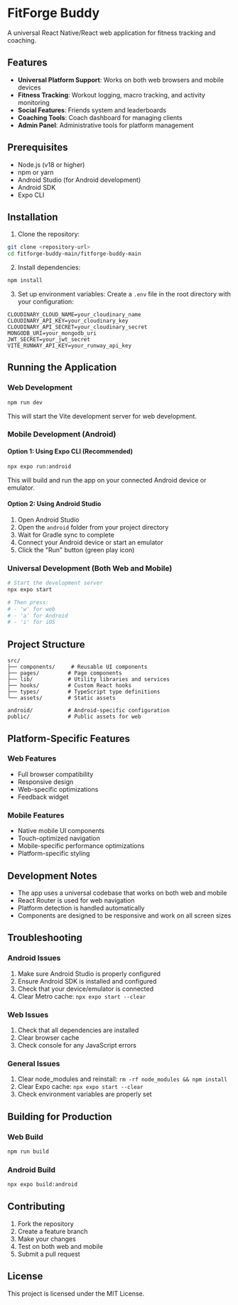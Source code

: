 # FitForge Buddy

A universal React Native/React web application for fitness tracking and coaching.

## Features

- **Universal Platform Support**: Works on both web browsers and mobile devices
- **Fitness Tracking**: Workout logging, macro tracking, and activity monitoring
- **Social Features**: Friends system and leaderboards
- **Coaching Tools**: Coach dashboard for managing clients
- **Admin Panel**: Administrative tools for platform management

## Prerequisites

- Node.js (v18 or higher)
- npm or yarn
- Android Studio (for Android development)
- Android SDK
- Expo CLI

## Installation

1. Clone the repository:
```bash
git clone <repository-url>
cd fitforge-buddy-main/fitforge-buddy-main
```

2. Install dependencies:
```bash
npm install
```

3. Set up environment variables:
Create a `.env` file in the root directory with your configuration:
```env
CLOUDINARY_CLOUD_NAME=your_cloudinary_name
CLOUDINARY_API_KEY=your_cloudinary_key
CLOUDINARY_API_SECRET=your_cloudinary_secret
MONGODB_URI=your_mongodb_uri
JWT_SECRET=your_jwt_secret
VITE_RUNWAY_API_KEY=your_runway_api_key
```

## Running the Application

### Web Development
```bash
npm run dev
```
This will start the Vite development server for web development.

### Mobile Development (Android)

#### Option 1: Using Expo CLI (Recommended)
```bash
npx expo run:android
```
This will build and run the app on your connected Android device or emulator.

#### Option 2: Using Android Studio
1. Open Android Studio
2. Open the `android` folder from your project directory
3. Wait for Gradle sync to complete
4. Connect your Android device or start an emulator
5. Click the "Run" button (green play icon)

### Universal Development (Both Web and Mobile)
```bash
# Start the development server
npx expo start

# Then press:
# - 'w' for web
# - 'a' for Android
# - 'i' for iOS
```

## Project Structure

```
src/
├── components/     # Reusable UI components
├── pages/         # Page components
├── lib/           # Utility libraries and services
├── hooks/         # Custom React hooks
├── types/         # TypeScript type definitions
└── assets/        # Static assets

android/           # Android-specific configuration
public/            # Public assets for web
```

## Platform-Specific Features

### Web Features
- Full browser compatibility
- Responsive design
- Web-specific optimizations
- Feedback widget

### Mobile Features
- Native mobile UI components
- Touch-optimized navigation
- Mobile-specific performance optimizations
- Platform-specific styling

## Development Notes

- The app uses a universal codebase that works on both web and mobile
- React Router is used for web navigation
- Platform detection is handled automatically
- Components are designed to be responsive and work on all screen sizes

## Troubleshooting

### Android Issues
1. Make sure Android Studio is properly configured
2. Ensure Android SDK is installed and configured
3. Check that your device/emulator is connected
4. Clear Metro cache: `npx expo start --clear`

### Web Issues
1. Check that all dependencies are installed
2. Clear browser cache
3. Check console for any JavaScript errors

### General Issues
1. Clear node_modules and reinstall: `rm -rf node_modules && npm install`
2. Clear Expo cache: `npx expo start --clear`
3. Check environment variables are properly set

## Building for Production

### Web Build
```bash
npm run build
```

### Android Build
```bash
npx expo build:android
```

## Contributing

1. Fork the repository
2. Create a feature branch
3. Make your changes
4. Test on both web and mobile
5. Submit a pull request

## License

This project is licensed under the MIT License.
